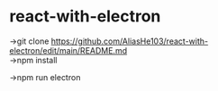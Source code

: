 # react-with-electron

->git clone https://github.com/AliasHe103/react-with-electron/edit/main/README.md  
->npm install  

  
->npm run electron
